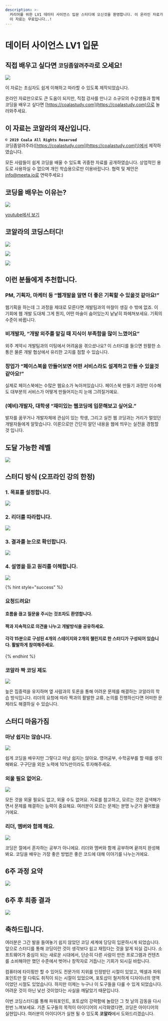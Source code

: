 ```yaml
---
description: >-
  커리어를 위한 LV1 데이터 사이언스 입문 스터디에 오신것을 환영합니다. 이 온라인 자료가 코딩을 배우시는 모든 분께 도움이 되길 바랍니다.
  이 자료는 무료입니다..!
---
```


# 데이터 사이언스 LV1 입문

## 직접 배우고 싶다면 `코딩좀알려주라`로 오세요!

![](https://blobscdn.gitbook.com/v0/b/gitbook-28427.appspot.com/o/assets%2F-LF6E1ypCGzBg5AepBdO%2F-LXfnCAZZGKtEoe7o31I%2F-LXfqGRviMMcFRWZUZOM%2Fimage.png?alt=media&token=f3cbdcda-8607-4d2e-951c-2c013000a818)

이 자료는 초심자도 쉽게 이해하고 따라할 수 있도록 제작되었습니다.

온라인 자료만으로도 큰 도움이 되지만, 직접 강사를 만나고 소규모의 수강생들과 함께 코딩을 배우고 싶다면 [https://coalastudy.com](https://coalastudy.com)으로 놀러와주세요.

## 이 자료는 코알라의 재산입니다.

**`© 2019 Coala All Rights Reserved`**  
코딩좀알려주라\([https://coalastudy.com](https://coalastudy.com)\)에서 제작하였습니다.

모든 사람들이 쉽게 코딩을 배울 수 있도록 귀중한 자료를 공개하였습니다. 상업적인 용도로 사용하실 수 없으며 개인 학습용으로만 이용바랍니다. 협력 및 제안은 info@meeta.io로 연락주세요:\)

## 코딩을 배우는 이유는?

![](https://blobscdn.gitbook.com/v0/b/gitbook-28427.appspot.com/o/assets%2F-LF6E1ypCGzBg5AepBdO%2F-LGABCGJBlj28bXm9L2N%2F-LGABFiwMseJ9p25m55P%2Fimage.png?alt=media&token=e2e16871-be96-475e-8b15-73cff45ff031)

[youtube에서 보기](https://www.youtube.com/watch?v=lHZxmcP-CHI&t=35s)

## 코알라의 코딩스터디!



![](https://blobscdn.gitbook.com/v0/b/gitbook-28427.appspot.com/o/assets%2F-LF6E1ypCGzBg5AepBdO%2F-LGABCGJBlj28bXm9L2N%2F-LGABSwgumQ4AJK0rLJF%2Fimage.png?alt=media&token=35c88e59-c219-4adf-8d47-0973b9d21348)

![](https://blobscdn.gitbook.com/v0/b/gitbook-28427.appspot.com/o/assets%2F-LF6E1ypCGzBg5AepBdO%2F-LILwvcZaV9NNQ4Rk59A%2F-LILwyfVC9uZaGbbN85P%2Fimage.png?alt=media&token=c8fafe6a-47b4-47e3-91f7-27414e019a1a)

![](https://blobscdn.gitbook.com/v0/b/gitbook-28427.appspot.com/o/assets%2F-LF6E1ypCGzBg5AepBdO%2F-LGABCGJBlj28bXm9L2N%2F-LGAB_gjl5yjVd9lmZ6T%2Fimage.png?alt=media&token=ad192a04-7c86-4101-b65b-9f2b95aeefed)

## 이런 분들에게 추천합니다.

### PM, 기획자, 마케터 등 “웹개발을 알면 더 좋은 기획할 수 있을것 같아요!”

웹기획을 하는데 그 과정을 제대로 모른다면 개발팀과의 마찰이 생길 수 밖에 없죠. 이 기회에 웹 개발 도대체 그게 뭔지, 어떤 마술이 숨어있는지 낱낱히 파헤쳐보세요. 기획의 수준이 바뀝니다.

### 비개발자, “개발 외주를 맡길 때 지식이 부족함을 많이 느꼈어요”

외주 계약시 개발팀과의 미팅에서 어려움을 겪으셨나요? 이 스터디를 들으면 원활한 소통은 물론 개발 협상에서 유리한 고지를 점할 수 있습니다.

### **창업가** **“페이스북을** **만들어보면** **어떤** **서비스라도** **설계하고** **만들** **수** **있을것** **같아요!”**

실제로 페이스북에는 수많은 웹요소가 녹아져있습니다. 페이스북 만들기 과정만 이수해도 대부분의 서비스가 어떻게 만들어지는지 눈에 그려질거예요.

### \(예비\)개발자, 대학생 “재미있는 웹코딩에 입문해보고 싶어요.”

발자를 꿈꾸거나 개발자체에 관심이 있는 학생, 그리고 실전 웹 코딩과는 거리가 멀었던 개발자들에게 알맞습니다. 이론으로만 간단히 알던 내용을 웹에 띄우는 실전을 경험할 것 입니다.

## 도달 가능한 레벨

![](.gitbook/assets/image%20%28120%29.png)

## 스터디 방식 \(오프라인 강의 한정\)

### 1. 목표를 설정합니다.

![](https://blobscdn.gitbook.com/v0/b/gitbook-28427.appspot.com/o/assets%2F-LF6E1ypCGzBg5AepBdO%2F-LGALk7V8smDP1XP67o2%2F-LGAM66cgLBV4eg6ZS6a%2Fimage.png?alt=media&token=d1fec67a-b05c-4605-a0e2-b9c3fc7051fd)

### 2. 리더를 따라합니다.

![](https://blobscdn.gitbook.com/v0/b/gitbook-28427.appspot.com/o/assets%2F-LF6E1ypCGzBg5AepBdO%2F-LGALk7V8smDP1XP67o2%2F-LGAMCz7gxyB1-wl3bJf%2Fimage.png?alt=media&token=414119fb-99af-4103-afea-50770075fba7)

### 3. 결과를 눈으로 확인합니다.

![](https://blobscdn.gitbook.com/v0/b/gitbook-28427.appspot.com/o/assets%2F-LF6E1ypCGzBg5AepBdO%2F-LGALk7V8smDP1XP67o2%2F-LGAMFzli9fypHKYoNjq%2Fimage.png?alt=media&token=8fb50583-9ab5-475d-bc5f-ef4a9d55a043)

### 4. 설명을 듣고 원리를 이해합니다. <a id="4"></a>

![](https://blobscdn.gitbook.com/v0/b/gitbook-28427.appspot.com/o/assets%2F-LF6E1ypCGzBg5AepBdO%2F-LGALk7V8smDP1XP67o2%2F-LGAMI7VMgsWuQUKCtrp%2Fimage.png?alt=media&token=bb3950c3-94b0-4618-a608-edbe585d0a82)

{% hint style="success" %}
### 요청드려요!

#### 흐름을 끊고 질문을 주시는 것조차도 환영합니다.

#### 짝과 지속적으로 의견을 나누고 개발방식을 공유하세요.

#### 각각 15분으로 구성된 4개의 스테이지와 2개의 챌린지로 한 스터디가 구성되어 있습니다. 활발하게 참여해주세요.
{% endhint %}

### 코알라 짝 코딩 제도

![](https://blobscdn.gitbook.com/v0/b/gitbook-28427.appspot.com/o/assets%2F-LF6E1ypCGzBg5AepBdO%2F-LGALk7V8smDP1XP67o2%2F-LGANAiy0CV_4K2POoyM%2Fimage.png?alt=media&token=512902ef-a008-4d27-a5c8-482770832442)

높은 집중력을 유지하며 옆 사람과의 토론을 통해 어려운 문제를 해결하는 코알라의 학습 방식입니다. 리더의 요청에 따라 짝과의 활발한 교류, 논의를 진행하신다면 어떠한 문제라도 해결하실 수 있습니다.

## 스터디 마음가짐

### 마냥 쉽지는 않습니다.

![](https://blobscdn.gitbook.com/v0/b/gitbook-28427.appspot.com/o/assets%2F-LF6E1ypCGzBg5AepBdO%2F-LGALk7V8smDP1XP67o2%2F-LGANK-Y3XlUq5baunhK%2Fimage.png?alt=media&token=8027dddb-3307-4606-b5d2-6783da29bcac)

쉽게 코딩을 배우지만 그렇다고 마냥 쉽지는 않아요. 영어공부, 수학공부를 할 때를 생각해봐요. 구구단을 외운 노력에 10%만이라도 투자해주세요.

### 외울 필요 없어요.

![](https://blobscdn.gitbook.com/v0/b/gitbook-28427.appspot.com/o/assets%2F-LF6E1ypCGzBg5AepBdO%2F-LGALk7V8smDP1XP67o2%2F-LGANSZ7OsFftUIU7OPz%2Fimage.png?alt=media&token=f4eb29ec-dfa8-4999-b843-8760aee1127d)

모든 것을 외울 필요도 없고, 외울 수도 없어요. 자료를 참고하고, 모르는 것은 검색해가면서 문제를 해결하는 능력이 중요해요. 여러분이 모르는 문제는 분명 누군가 물어봤을 거에요.

### 리더, 멤버와 함께 해요.

![](https://blobscdn.gitbook.com/v0/b/gitbook-28427.appspot.com/o/assets%2F-LF6E1ypCGzBg5AepBdO%2F-LGALk7V8smDP1XP67o2%2F-LGANfM-GFM7Adqa7ken%2Fimage.png?alt=media&token=89dabaa5-7ec7-4f1f-b018-3b6f88499685)

코딩은 절에서 혼자하는 공부가 아니에요. 리더와 멤버와 함께 공부하며 끝까지 완성해봐요. 코딩을 배우는 가장 좋은 방법은 좋은 코드에 대해 이야기를 나누는거에요.

## 6주 과정 요약

![](.gitbook/assets/image%20%28117%29.png)

## 6주 후 최종 결과

![](.gitbook/assets/image%20%28373%29.png)

## 축하드립니다.

여러분은 그간 발을 들여놓기 쉽지 않았던 코딩 세계에 당당히 입문하시게 되었습니다. 앞으로 스터디를 통해 코딩이란 것이 생각보다 쉽고 재밌다는 것을 알게 되실 겁니다. 소프트웨어가 중심이 되는 새로운 시대에서, 단순히 다른 사람이 만든 프로그램과 컨텐츠를 소비해야만 했던 수준에서 벗어나 창작자로 거듭나는 기회가 되시길 바랍니다.

컴퓨터에 타이핑만 할 수 있어도 전문가의 지위를 인정받던 시절이 있었고, 엑셀과 파워포인트만 잘 다뤄도 취직이 되는 시절이 있었으며, 포토샵이 철저하게 디자이너의 영역이었던 시절도 있었습니다. 하지만 이제는 누구나 이 도구들을 다룰 수 있게 되었습니다. 어려운 것이 아닌 낯선 것이었다는 사실을 깨달았기 때문입니다.

이번 코딩스터디를 통해 파워포인트, 포토샵의 강력함에 놀랐던 그 첫 날의 감동을 다시한번 느껴보세요. 기존 도구들의 목적이 아이디어의 시각화였다면, 코딩은 아이디어의 실현입니다. 여러분의 아이디어가 실현 될 수 있도록 **코알라**에서 도와드리겠습니다.

